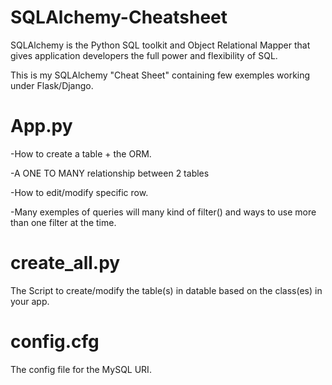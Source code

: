 # SQLAlchemy-Cheatsheet

SQLAlchemy is the Python SQL toolkit and Object Relational Mapper that gives application developers the full power and flexibility of SQL.


This is my SQLAlchemy "Cheat Sheet" containing few exemples working under Flask/Django.


# App.py

-How to create a table + the ORM.

-A ONE TO MANY relationship between 2 tables

-How to edit/modify specific row.

-Many exemples of queries will many kind of filter() and ways to use more than one filter at the time.



# create_all.py

The Script to create/modify the table(s) in datable based on the class(es) in your app.


# config.cfg

The config file for the MySQL URI.
